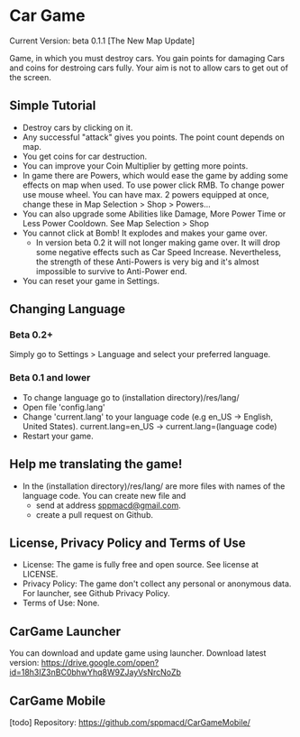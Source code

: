 # Car Game
Current Version: beta 0.1.1 [The New Map Update]

Game, in which you must destroy cars. You gain points for damaging Cars and coins for destroing cars fully. Your aim is not to allow cars to get out of the screen.

## Simple Tutorial
* Destroy cars by clicking on it.
* Any successful "attack" gives you points. The point count depends on map.
* You get coins for car destruction.
* You can improve your Coin Multiplier by getting more points.
* In game there are Powers, which would ease the game by adding some effects on map when used. To use power click RMB. To change power use mouse wheel. You can have max. 2 powers equipped at once, change these in Map Selection > Shop > Powers...
* You can also upgrade some Abilities like Damage, More Power Time or Less Power Cooldown. See Map Selection > Shop
* You cannot click at Bomb! It explodes and makes your game over.
	* In version beta 0.2 it will not longer making game over. It will drop some negative effects such as Car Speed Increase. Nevertheless, the strength of these Anti-Powers is very big and it's almost impossible to survive to Anti-Power end.
* You can reset your game in Settings.

## Changing Language
### Beta 0.2+
Simply go to Settings > Language and select your preferred language.
### Beta 0.1 and lower
* To change language go to (installation directory)/res/lang/
* Open file 'config.lang'
* Change 'current.lang' to your language code (e.g en_US -> English, United States).
	current.lang=en_US -> current.lang=(language code)
* Restart your game.


## Help me translating the game!
* In the (installation directory)/res/lang/ are more files with names of the language code. You can create new file and 
	* send at address sppmacd@gmail.com.
	* create a pull request on Github.
## License, Privacy Policy and Terms of Use
* License: The game is fully free and open source. See license at LICENSE.
* Privacy Policy: The game don't collect any personal or anonymous data. For launcher, see Github Privacy Policy.
* Terms of Use: None.
## CarGame Launcher
You can download and update game using launcher.
Download latest version: https://drive.google.com/open?id=18h3IZ3nBC0bhwYhq8W9ZJayVsNrcNoZb

## CarGame Mobile
\[todo\]
Repository: https://github.com/sppmacd/CarGameMobile/

